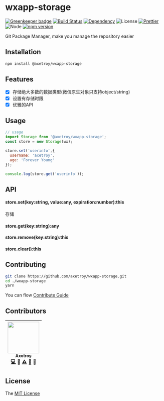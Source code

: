 # wxapp-storage

[![Greenkeeper badge](https://badges.greenkeeper.io/axetroy/wxapp-storage.svg)](https://greenkeeper.io/)
[![Build Status](https://travis-ci.org/axetroy/wxapp-storage.svg?branch=master)](https://travis-ci.org/axetroy/wxapp-storage)
[![Dependency](https://david-dm.org/axetroy/wxapp-storage.svg)](https://david-dm.org/axetroy/wxapp-storage)
![License](https://img.shields.io/badge/license-MIT-green.svg)
[![Prettier](https://img.shields.io/badge/Code%20Style-Prettier-green.svg)](https://github.com/prettier/prettier)
![Node](https://img.shields.io/badge/node-%3E=6.0-blue.svg?style=flat-square)
[![npm version](https://badge.fury.io/js/wxapp-storage.svg)](https://badge.fury.io/js/wxapp-storage)

Git Package Manager, make you manage the repository easier

## Installation
```bash
npm install @axetroy/wxapp-storage
```

## Features

- [x] 存储绝大多数的数据类型(微信原生对象只支持object/string)
- [x] 设置有存储时限
- [x] 优雅的API

## Usage

```javascript
// usage
import Storage from '@axetroy/wxapp-storage';
const store = new Storage(wx);

store.set('userinfo',{
  username: 'axetroy',
  age: 'Forever Young'
});

console.log(store.get('userinfo'));

```

## API

#### store.set(key:string, value:any, expiration:number):this

存储

#### store.get(key:string):any

#### store.remove(key:string):this

#### store.clear():this

## Contributing

```bash
git clone https://github.com/axetroy/wxapp-storage.git
cd ./wxapp-storage
yarn
```

You can flow [Contribute Guide](https://github.com/axetroy/wxapp-storage/blob/master/contributing.md)

## Contributors

<!-- ALL-CONTRIBUTORS-LIST:START - Do not remove or modify this section -->
| [<img src="https://avatars1.githubusercontent.com/u/9758711?v=3" width="100px;"/><br /><sub>Axetroy</sub>](http://axetroy.github.io)<br />[💻](https://github.com/gpmer/gpm.js/commits?author=axetroy) 🔌 [⚠️](https://github.com/gpmer/gpm.js/commits?author=axetroy) [🐛](https://github.com/gpmer/gpm.js/issues?q=author%3Aaxetroy) 🎨 |
| :---: |
<!-- ALL-CONTRIBUTORS-LIST:END -->

## License

The [MIT License](https://github.com/axetroy/wxapp-storage/blob/master/LICENSE)